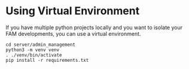 # Using Virtual Environment

If you have multiple python projects locally and you want to isolate your FAM developments, you can use a virtual environment.

```
cd server/admin_management
python3 -m venv venv
. ./venv/bin/activate
pip install -r requirements.txt
```
